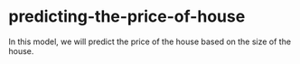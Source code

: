 # predicting-the-price-of-house
In this model, we will predict the price of the house based on the size of the house.
